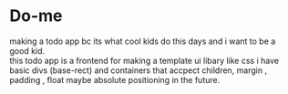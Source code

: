 # Do-me
making a todo app bc its what cool kids do this days and i want to be a good kid.    
this todo app is a frontend for making a template ui libary like css i have basic divs (base-rect) and containers that accpect children, margin , padding , float maybe absolute positioning in the future.



